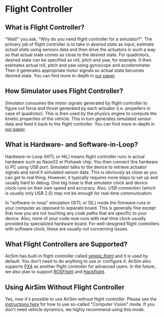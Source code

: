 # Flight Controller

## What is Flight Controller?
"Wait!" you ask, "Why do you need flight controller for a simulator?". The primary job of flight controller is to take in *desired state* as input, estimate *actual state* using sensors data and then drive the actuators in such a way so that actual state comes as close to the desired state. For quadrotors, desired state can be specified as roll, pitch and yaw, for example. It then estimates actual roll, pitch and yaw using gyroscope and accelerometer. Then it generates appropriate motor signals so actual state becomes desired state. You can find more in-depth in [our paper](paper/main.pdf).

## How Simulator uses Flight Controller?
Simulator consumes the motor signals generated by flight controller to figure out force and thrust generated by each actuator (i.e. propellers in case of quadrotor). This is then used by the physics engine to compute the kinetic properties of the vehicle. This in turn generates simulated sensor data and feed it back to the flight controller. You can find more in-depth in [our paper](paper/main.pdf).

## What is Hardware- and Software-in-Loop?

Hardware-in-Loop (HITL or HIL) means flight controller runs in actual hardware such as Naze32 or Pixhawk chip. You then connect this hardware to PC using USB port. Simulator talks to the device to retrieve actuator signals and send it simulated sensor data. This is obviously as close as you can get to real thing. However, it typically requires more steps to set up and usually hard to debug. One big issue is that simulator clock and device clock runs on their own speed and accuracy. Also, USB connection (which is usually only USB 2.0) may not be enough for real-time communication.

In "software-in-loop" simulation (SITL or SIL) mode the firmware runs in your computer as opposed to separate board. This is generally fine except that now you are not touching any code paths that are specific to your device. Also, none of your code now runs with real-time clock usually provided by specialized hardware board. For well-designed flight controllers with software clock, these are usually not concerning issues.

## What Flight Controllers are Supported?

AirSim has built-in flight controller called [simple_flight](simple_flight.md) and it is used by default. You don't need to do anything to use or configure it. AirSim also supports [PX4](px4_setup.md) as another flight controller for advanced users. In the future, we also plan to support [ROSFlight](https://rosflight.org/) and [Hackflight](https://github.com/simondlevy/hackflight).

 ## Using AirSim Without Flight Controller
Yes, now it's possible to use AirSim without flight controller. Please see the [instructions here](image_apis.md) for how to use so-called "Computer Vision" mode. If you don't need vehicle dynamics, we highly recommend using this mode.
